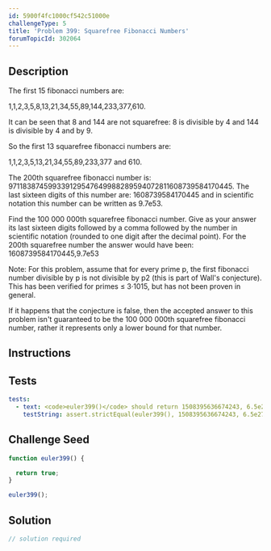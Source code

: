 ```yaml
---
id: 5900f4fc1000cf542c51000e
challengeType: 5
title: 'Problem 399: Squarefree Fibonacci Numbers'
forumTopicId: 302064
---
```


## Description

<section id='description'>

The first 15 fibonacci numbers are:

1,1,2,3,5,8,13,21,34,55,89,144,233,377,610.

It can be seen that 8 and 144 are not squarefree: 8 is divisible by 4 and 144 is divisible by 4 and by 9.

So the first 13 squarefree fibonacci numbers are:

1,1,2,3,5,13,21,34,55,89,233,377 and 610.

The 200th squarefree fibonacci number is: 971183874599339129547649988289594072811608739584170445. The last sixteen digits of this number are: 1608739584170445 and in scientific notation this number can be written as 9.7e53.

Find the 100 000 000th squarefree fibonacci number. Give as your answer its last sixteen digits followed by a comma followed by the number in scientific notation (rounded to one digit after the decimal point). For the 200th squarefree number the answer would have been: 1608739584170445,9.7e53

Note: For this problem, assume that for every prime p, the first fibonacci number divisible by p is not divisible by p2 (this is part of Wall's conjecture). This has been verified for primes ≤ 3·1015, but has not been proven in general.

If it happens that the conjecture is false, then the accepted answer to this problem isn't guaranteed to be the 100 000 000th squarefree fibonacci number, rather it represents only a lower bound for that number.

</section>

## Instructions

<section id='instructions'>

</section>

## Tests

<section id='tests'>

```yml
tests:
  - text: <code>euler399()</code> should return 1508395636674243, 6.5e27330467.
    testString: assert.strictEqual(euler399(), 1508395636674243, 6.5e27330467);

```

</section>

## Challenge Seed

<section id='challengeSeed'>

<div id='js-seed'>

```js
function euler399() {

  return true;
}

euler399();
```

</div>

</section>

## Solution

<section id='solution'>

```js
// solution required
```

</section>
